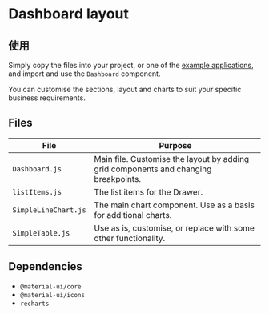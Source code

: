 # Dashboard layout

## 使用

Simply copy the files into your project, or one of the [example applications](https://github.com/mui-org/material-ui/tree/master/examples), and import and use the `Dashboard` component.

You can customise the sections, layout and charts to suit your specific business requirements.

## Files

| File                 | Purpose                                                                             |
| -------------------- | ----------------------------------------------------------------------------------- |
| `Dashboard.js`       | Main file. Customise the layout by adding grid components and changing breakpoints. |
| `listItems.js`       | The list items for the Drawer.                                                      |
| `SimpleLineChart.js` | The main chart component. Use as a basis for additional charts.                     |
| `SimpleTable.js`     | Use as is, customise, or replace with some other functionality.                     |

## Dependencies

- `@material-ui/core`
- `@material-ui/icons`
- `recharts`